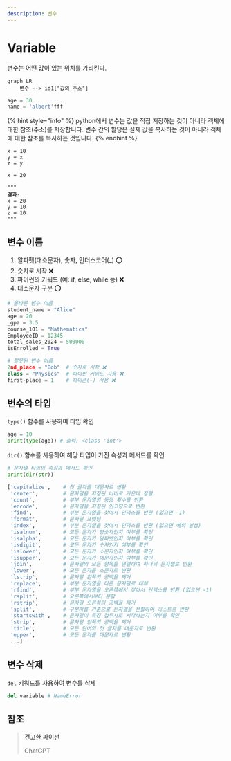```yaml
---
description: 변수
---
```


# Variable

변수는 어떤 값이 있는 위치를 가리킨다.

```mermaid
graph LR
    변수 --> id1["값의 주소"]
```

```python
age = 30
name = 'albert'fff
```

{% hint style="info" %}
python에서 변수는 값을 직접 저장하는 것이 아니라 객체에 대한 참조(주소)를 저장합니다. 변수 간의 할당은 실제 값을 복사하는 것이 아니라 객체에 대한 참조를 복사하는 것입니다.&#x20;
{% endhint %}

<pre class="language-python"><code class="lang-python">x = 10
y = x
z = y

x = 20

"""
<strong>결과:
</strong>x = 20
y = 10
z = 10
"""
</code></pre>

## 변수 이름

1. 알파펫(대소문자), 숫자, 인더스코어(\_)  ⭕️
2. 숫자로 시작 ❌
3. 파이썬의 키워드 (예: if, else, while 등)  ❌
4. 대소문자 구분 ⭕️

```python
# 올바른 변수 이름
student_name = "Alice"
age = 20
_gpa = 3.5
course_101 = "Mathematics"
EmployeeID = 12345
total_sales_2024 = 500000
isEnrolled = True

# 잘못된 변수 이름
2nd_place = "Bob"  # 숫자로 시작 ❌
class = "Physics"  # 파이썬 키워드 사용 ❌
first-place = 1    # 하이픈(-) 사용 ❌
```



## 변수의 타입

`type()` 함수를 사용하여 타입 확인

```python
age = 10
print(type(age)) # 출력: <class 'int'>
```

`dir()` 함수를 사용하여 해당 타입이 가진 속성과 메서드를 확인

```python
# 문자열 타입의 속성과 메서드 확인
print(dir(str))

['capitalize',    # 첫 글자를 대문자로 변환
 'center',        # 문자열을 지정된 너비로 가운데 정렬
 'count',         # 부분 문자열의 등장 횟수를 반환
 'encode',        # 문자열을 지정된 인코딩으로 변환
 'find',          # 부분 문자열을 찾아서 인덱스를 반환 (없으면 -1)
 'format',        # 문자열 포맷팅
 'index',         # 부분 문자열을 찾아서 인덱스를 반환 (없으면 예외 발생)
 'isalnum',       # 모든 문자가 영숫자인지 여부를 확인
 'isalpha',       # 모든 문자가 알파벳인지 여부를 확인
 'isdigit',       # 모든 문자가 숫자인지 여부를 확인
 'islower',       # 모든 문자가 소문자인지 여부를 확인
 'isupper',       # 모든 문자가 대문자인지 여부를 확인
 'join',          # 문자열의 모든 항목을 연결하여 하나의 문자열로 반환
 'lower',         # 모든 문자를 소문자로 변환
 'lstrip',        # 문자열 왼쪽의 공백을 제거
 'replace',       # 부분 문자열을 다른 문자열로 대체
 'rfind',         # 부분 문자열을 오른쪽에서 찾아서 인덱스를 반환 (없으면 -1)
 'rsplit',        # 오른쪽에서부터 분할
 'rstrip',        # 문자열 오른쪽의 공백을 제거
 'split',         # 구분자를 기준으로 문자열을 분할하여 리스트로 반환
 'startswith',    # 문자열이 특정 접두사로 시작하는지 여부를 확인
 'strip',         # 문자열 양쪽의 공백을 제거
 'title',         # 모든 단어의 첫 글자를 대문자로 변환
 'upper',         # 모든 문자를 대문자로 변환
 ...]         
```

## 변수 삭제

`del` 키워드를 사용하여 변수를 삭제

```python
del variable # NameError
```

## 참조

> [견고한 파이썬](https://www.books.weniv.co.kr/python)
>
> ChatGPT
